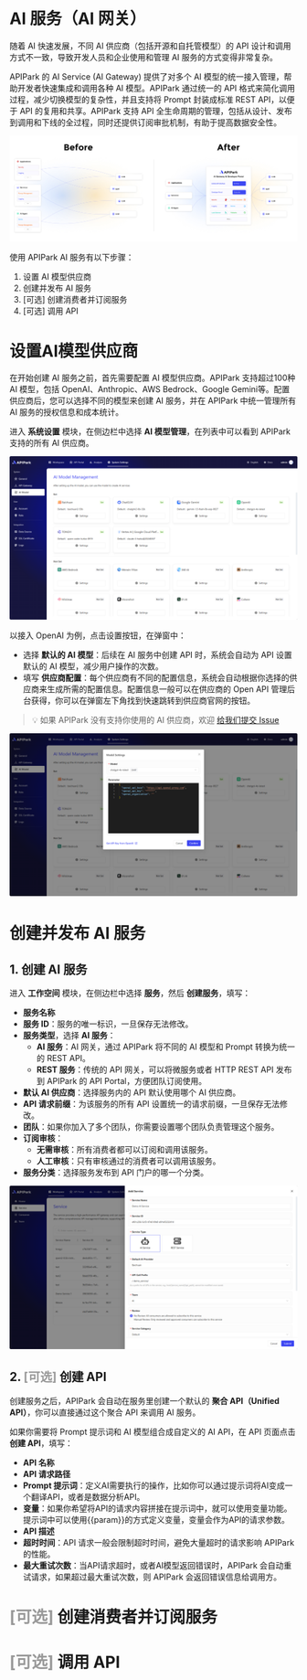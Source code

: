 # AI 服务（AI 网关）

随着 AI 快速发展，不同 AI 供应商（包括开源和自托管模型）的 API 设计和调用方式不一致，导致开发人员和企业使用和管理 AI 服务的方式变得非常复杂。

APIPark 的 AI Service (AI Gateway) 提供了对多个 AI 模型的统一接入管理，帮助开发者快速集成和调用各种 AI 模型。APIPark 通过统一的 API 格式来简化调用过程，减少切换模型的复杂性，并且支持将 Prompt 封装成标准 REST API，以便于 API 的复用和共享。APIPark 支持 API 全生命周期的管理，包括从设计、发布到调用和下线的全过程，同时还提供订阅审批机制，有助于提高数据安全性。

![](images/2024-10-26-14-26-31.png)

使用 APIPark AI 服务有以下步骤：
1. 设置 AI 模型供应商
2. 创建并发布 AI 服务
3. [可选] 创建消费者并订阅服务
4. [可选] 调用 API


# 设置AI模型供应商

在开始创建 AI 服务之前，首先需要配置 AI 模型供应商。APIPark 支持超过100种 AI 模型，包括 OpenAI、Anthropic、AWS Bedrock、Google Gemini等。配置供应商后，您可以选择不同的模型来创建 AI 服务，并在 APIPark 中统一管理所有 AI 服务的授权信息和成本统计。

进入 **系统设置** 模块，在侧边栏中选择 **AI 模型管理**，在列表中可以看到 APIPark 支持的所有 AI 供应商。

![](images/2024-10-26-14-37-38.png)

以接入 OpenAI 为例，点击设置按钮，在弹窗中：
- 选择 **默认的 AI 模型**：后续在 AI 服务中创建 API 时，系统会自动为 API 设置默认的 AI 模型，减少用户操作的次数。
- 填写 **供应商配置**：每个供应商有不同的配置信息，系统会自动根据你选择的供应商来生成所需的配置信息。配置信息一般可以在供应商的 Open API 管理后台获得，你可以在弹窗左下角找到快速跳转到供应商官网的按钮。

> 💡 如果 APIPark 没有支持你使用的 AI 供应商，欢迎 [给我们提交 Issue](https://github.com/APIParkLab/APIPark/issues/new)

![](images/2024-10-26-15-10-43.png)

# 创建并发布 AI 服务

## 1. 创建 AI 服务
进入 **工作空间** 模块，在侧边栏中选择 **服务**，然后 **创建服务**，填写：
- **服务名称**
- **服务 ID**：服务的唯一标识，一旦保存无法修改。
- **服务类型**，选择 **AI 服务**：
  - **AI 服务**：AI 网关，通过 APIPark 将不同的 AI 模型和 Prompt 转换为统一的 REST API。
  - **REST 服务**：传统的 API 网关，可以将微服务或者 HTTP REST API 发布到 APIPark 的 API Portal，方便团队订阅使用。
- **默认 AI 供应商**：选择服务内的 API 默认使用哪个 AI 供应商。
- **API 请求前缀**：为该服务的所有 API 设置统一的请求前缀，一旦保存无法修改。
- **团队**：如果你加入了多个团队，你需要设置哪个团队负责管理这个服务。
- **订阅审核**：
  - **无需审核**：所有消费者都可以订阅和调用该服务。
  - **人工审核**：只有审核通过的消费者可以调用该服务。
- **服务分类**：选择服务发布到 API 门户的哪一个分类。

![](images/2024-10-26-15-36-33.png)

## 2. <span style="color:#999">[可选]</span> 创建 API
创建服务之后，APIPark 会自动在服务里创建一个默认的 **聚合 API（Unified API）**，你可以直接通过这个聚合 API 来调用 AI 服务。

如果你需要将 Prompt 提示词和 AI 模型组合成自定义的 AI API，在 API 页面点击 **创建 API**，填写：
- **API 名称**
- **API 请求路径**
- **Prompt 提示词**：定义AI需要执行的操作，比如你可以通过提示词将AI变成一个翻译API，或者是数据分析API。
- **变量**：如果你希望将API的请求内容拼接在提示词中，就可以使用变量功能。提示词中可以使用{{param}}的方式定义变量，变量会作为API的请求参数。
- **API 描述**
- **超时时间**：API 请求一般会限制超时时间，避免大量超时的请求影响 APIPark 的性能。
- **最大重试次数**：当API请求超时，或者AI模型返回错误时，APIPark 会自动重试请求，如果超过最大重试次数，则 APIPark 会返回错误信息给调用方。

# <span style="color:#999">[可选]</span> 创建消费者并订阅服务

# <span style="color:#999">[可选]</span> 调用 API